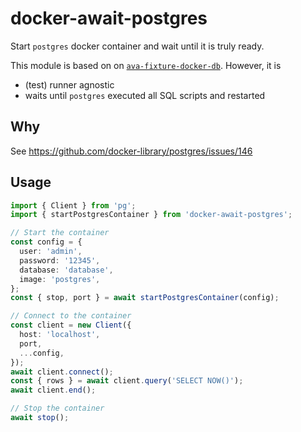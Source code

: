 # docker-await-postgres

Start `postgres` docker container and wait until it is truly ready.

This module is based on on [`ava-fixture-docker-db`](https://github.com/cdaringe/ava-fixture-docker-db).
However, it is

- (test) runner agnostic
- waits until `postgres` executed all SQL scripts and restarted

## Why

See https://github.com/docker-library/postgres/issues/146

## Usage

```ts
import { Client } from 'pg';
import { startPostgresContainer } from 'docker-await-postgres';

// Start the container
const config = {
  user: 'admin',
  password: '12345',
  database: 'database',
  image: 'postgres',
};
const { stop, port } = await startPostgresContainer(config);

// Connect to the container
const client = new Client({
  host: 'localhost',
  port,
  ...config,
});
await client.connect();
const { rows } = await client.query('SELECT NOW()');
await client.end();

// Stop the container
await stop();
```
